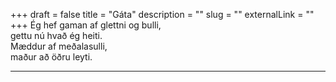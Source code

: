 +++
draft = false
title = "Gáta"
description = ""
slug = ""
externalLink = ""
+++
Ég hef gaman af glettni og bulli,  
gettu nú hvað ég heiti.  
Mæddur af meðalasulli,  
maður að öðru leyti.  

- - - -
